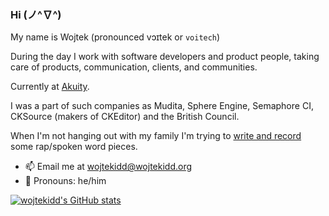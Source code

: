 ### Hi (ノ^∇^)

My name is Wojtek (pronounced vɔɪtek or `voitech`)

During the day I work with software developers and product people, taking care of products, communication, clients, and communities. 

Currently at [Akuity](https://akuity.io). 

I was a part of such companies as Mudita, Sphere Engine, Semaphore CI, CKSource (makers of CKEditor) and the British Council.

When I'm not hanging out with my family I'm trying to [write and record](https://wojtekidd.org) some rap/spoken word pieces.

- 📫 Email me at [wojtekidd@wojtekidd.org](mailto:wojtekidd@wojtekidd.org)
- 🙂 Pronouns: he/him

[![wojtekidd's GitHub stats](https://github-readme-stats.vercel.app/api?username=wojtekidd&theme=radical)](https://github.com/wojtekidd/github-readme-stats)
